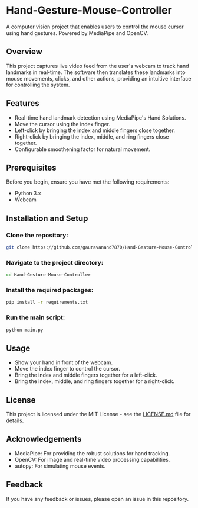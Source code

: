 # Hand-Gesture-Mouse-Controller
A computer vision project that enables users to control the mouse cursor using hand gestures. Powered by MediaPipe and OpenCV.

## Overview
This project captures live video feed from the user's webcam to track hand landmarks in real-time. The software then translates these landmarks into mouse movements, clicks, and other actions, providing an intuitive interface for controlling the system.

## Features
- Real-time hand landmark detection using MediaPipe's Hand Solutions.
- Move the cursor using the index finger.
- Left-click by bringing the index and middle fingers close together.
- Right-click by bringing the index, middle, and ring fingers close together.
- Configurable smoothening factor for natural movement.

## Prerequisites
Before you begin, ensure you have met the following requirements:
- Python 3.x
- Webcam

## Installation and Setup

### Clone the repository:

```bash
git clone https://github.com/gauravanand7870/Hand-Gesture-Mouse-Controller.git
```

### Navigate to the project directory:
```bash
cd Hand-Gesture-Mouse-Controller
 ```

### Install the required packages:
```bash
pip install -r requirements.txt
```

### Run the main script:
```bash 
python main.py
```

## Usage
- Show your hand in front of the webcam.
- Move the index finger to control the cursor.
- Bring the index and middle fingers together for a left-click.
- Bring the index, middle, and ring fingers together for a right-click.

## License
This project is licensed under the MIT License - see the [LICENSE.md](https://github.com/gauravanand7870/Hand-Gesture-Mouse-Controller/blob/main/LICENSE) file for details.

## Acknowledgements
- MediaPipe: For providing the robust solutions for hand tracking.
- OpenCV: For image and real-time video processing capabilities.
- autopy: For simulating mouse events.


## Feedback
If you have any feedback or issues, please open an issue in this repository.
